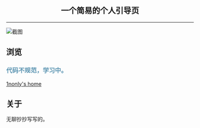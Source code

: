 <h2 align="center">一个简易的个人引导页</h2>
<hr>

![截图]([https://s2.loli.net/2022/05/14/W31TeaJot8QzAUd.jpg](https://img.picgo.net/2023/01/13/ec4102cdb797e7e57f39565b90de882711eace48602c974.png))
## 浏览

<h3 style="color:#5b94b1">代码不规范，学习中。</h3>

[1nonly's home](https://home.nonly.cn/)
<br>

## 关于

无聊抄抄写写的。
